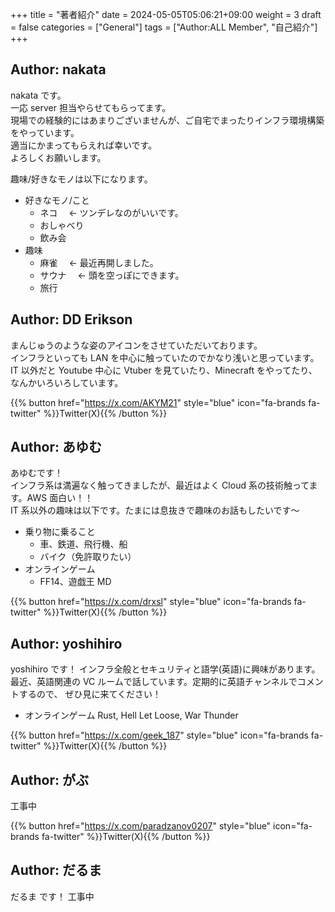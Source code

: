 +++
title = "著者紹介"
date = 2024-05-05T05:06:21+09:00
weight = 3
draft = false
categories = ["General"]
tags = ["Author:ALL Member", "自己紹介"]
+++

## Author: nakata

nakata です。\
一応 server 担当やらせてもらってます。\
現場での経験的にはあまりございませんが、ご自宅でまったりインフラ環境構築をやっています。\
適当にかまってもらえれば幸いです。\
よろしくお願いします。

趣味/好きなモノは以下になります。

- 好きなモノ/こと
  - ネコ　 ← ツンデレなのがいいです。
  - おしゃべり
  - 飲み会
- 趣味
  - 麻雀　 ← 最近再開しました。
  - サウナ　 ← 頭を空っぽにできます。
  - 旅行

## Author: DD Erikson

まんじゅうのような姿のアイコンをさせていただいております。  
インフラといっても LAN を中心に触っていたのでかなり浅いと思っています。  
IT 以外だと Youtube 中心に Vtuber を見ていたり、Minecraft をやってたり、なんかいろいろしています。

{{% button href="https://x.com/AKYM21" style="blue" icon="fa-brands fa-twitter" %}}Twitter(X){{% /button %}}

## Author: あゆむ

あゆむです！  
インフラ系は満遍なく触ってきましたが、最近はよく Cloud 系の技術触ってます。AWS 面白い！！  
IT 系以外の趣味は以下です。たまには息抜きで趣味のお話もしたいです～

- 乗り物に乗ること
  - 車、鉄道、飛行機、船
  - バイク（免許取りたい）
- オンラインゲーム
  - FF14、遊戯王 MD

{{% button href="https://x.com/drxsl" style="blue" icon="fa-brands fa-twitter" %}}Twitter(X){{% /button %}}

## Author: yoshihiro

yoshihiro です！
インフラ全般とセキュリティと語学(英語)に興味があります。
最近、英語関連の VC ルームで話しています。定期的に英語チャンネルでコメントするので、
ぜひ見に来てください！

- オンラインゲーム
  Rust, Hell Let Loose, War Thunder

{{% button href="https://x.com/geek_187" style="blue" icon="fa-brands fa-twitter" %}}Twitter(X){{% /button %}}

## Author: がぶ

工事中

{{% button href="https://x.com/paradzanov0207" style="blue" icon="fa-brands fa-twitter" %}}Twitter(X){{% /button %}}

## Author: だるま
だるま です！
工事中
